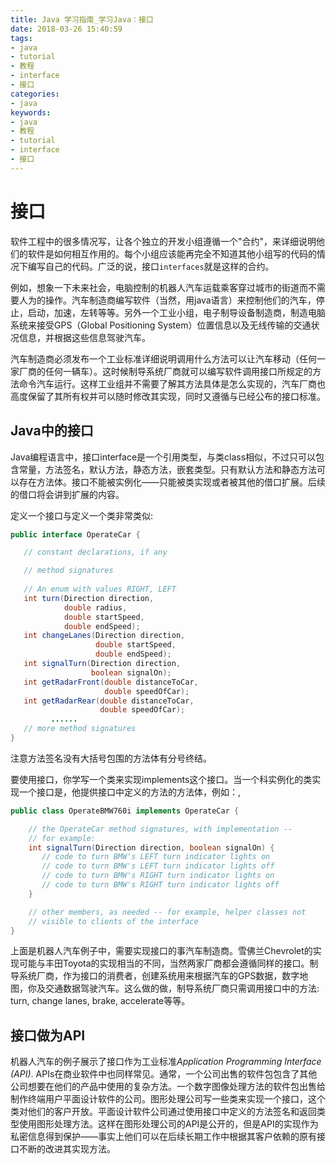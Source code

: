 ```yaml
---
title: Java 学习指南_学习Java：接口
date: 2018-03-26 15:40:59
tags: 
- java
- tutorial
- 教程
- interface
- 接口
categories:
- java
keywords:
- java
- 教程
- tutorial
- interface
- 接口
---
```




# 接口

软件工程中的很多情况写，让各个独立的开发小组遵循一个"合约"，来详细说明他们的软件是如何相互作用的。每个小组应该能再完全不知道其他小组写的代码的情况下编写自己的代码。广泛的说，接口`interfaces`就是这样的合约。

例如，想象一下未来社会，电脑控制的机器人汽车运载乘客穿过城市的街道而不需要人为的操作。汽车制造商编写软件（当然，用java语言）来控制他们的汽车，停止，启动，加速，左转等等。另外一个工业小组，电子制导设备制造商，制造电脑系统来接受GPS（Global Positioning System）位置信息以及无线传输的交通状况信息，并根据这些信息驾驶汽车。

汽车制造商必须发布一个工业标准详细说明调用什么方法可以让汽车移动（任何一家厂商的任何一辆车）。这时候制导系统厂商就可以编写软件调用接口所规定的方法命令汽车运行。这样工业组并不需要了解其方法具体是怎么实现的，汽车厂商也高度保留了其所有权并可以随时修改其实现，同时又遵循与已经公布的接口标准。

## Java中的接口

Java编程语言中，接口interface是一个引用类型，与类class相似，不过只可以包含常量，方法签名，默认方法，静态方法，嵌套类型。只有默认方法和静态方法可以存在方法体。接口不能被实例化——只能被类实现或者被其他的借口扩展。后续的借口将会讲到扩展的内容。

定义一个接口与定义一个类非常类似:

```java
public interface OperateCar {

   // constant declarations, if any

   // method signatures
   
   // An enum with values RIGHT, LEFT
   int turn(Direction direction,
            double radius,
            double startSpeed,
            double endSpeed);
   int changeLanes(Direction direction,
                   double startSpeed,
                   double endSpeed);
   int signalTurn(Direction direction,
                  boolean signalOn);
   int getRadarFront(double distanceToCar,
                     double speedOfCar);
   int getRadarRear(double distanceToCar,
                    double speedOfCar);
         ......
   // more method signatures
}
```

注意方法签名没有大括号包围的方法体有分号终结。

要使用接口，你学写一个类来实现implements这个接口。当一个科实例化的类实现一个接口是，他提供接口中定义的方法的方法体，例如：,

```java
public class OperateBMW760i implements OperateCar {

    // the OperateCar method signatures, with implementation --
    // for example:
    int signalTurn(Direction direction, boolean signalOn) {
       // code to turn BMW's LEFT turn indicator lights on
       // code to turn BMW's LEFT turn indicator lights off
       // code to turn BMW's RIGHT turn indicator lights on
       // code to turn BMW's RIGHT turn indicator lights off
    }

    // other members, as needed -- for example, helper classes not 
    // visible to clients of the interface
}
```

上面是机器人汽车例子中，需要实现接口的事汽车制造商。雪佛兰Chevrolet的实现可能与丰田Toyota的实现相当的不同，当然两家厂商都会遵循同样的接口。制导系统厂商，作为接口的消费者，创建系统用来根据汽车的GPS数据，数字地图，你及交通数据驾驶汽车。这么做的做，制导系统厂商只需调用接口中的方法: turn, change lanes, brake, accelerate等等。

## 接口做为API

机器人汽车的例子展示了接口作为工业标准*Application Programming Interface (API)*. APIs在商业软件中也同样常见。通常，一个公司出售的软件包包含了其他公司想要在他们的产品中使用的复杂方法。一个数字图像处理方法的软件包出售给制作终端用户平面设计软件的公司。图形处理公司写一些类来实现一个接口，这个类对他们的客户开放。平面设计软件公司通过使用接口中定义的方法签名和返回类型使用图形处理方法。这样在图形处理公司的API是公开的，但是API的实现作为私密信息得到保护——事实上他们可以在后续长期工作中根据其客户依赖的原有接口不断的改进其实现方法。